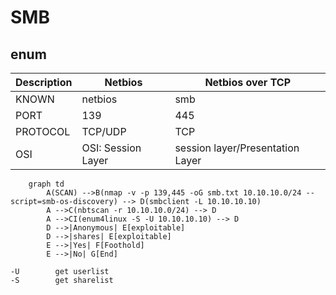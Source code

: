 # SMB

## enum


| Description|Netbios|Netbios over TCP|
| ---------|-----------|-----------|
|KNOWN|netbios| smb|
|PORT |139| 445 |
|PROTOCOL|TCP/UDP| TCP |
|OSI|OSI: Session Layer |session layer/Presentation Layer|



```mermaid
	graph td  
		A(SCAN) -->B(nmap -v -p 139,445 -oG smb.txt 10.10.10.0/24 --script=smb-os-discovery) --> D(smbclient -L 10.10.10.10)
		A -->C(nbtscan -r 10.10.10.0/24) --> D
		A -->CI(enum4linux -S -U 10.10.10.10) --> D	
	    D -->|Anonymous| E[exploitable]
	    D -->|shares| E[exploitable]
		E -->|Yes| F[Foothold]
	    E -->|No| G[End]
```


```enum4linux
-U        get userlist
-S        get sharelist
```
